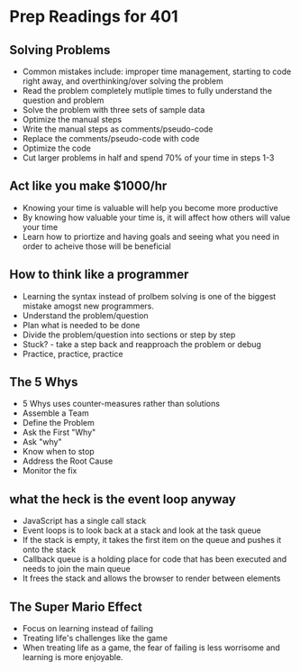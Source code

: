 # Prep Readings for 401
## Solving Problems
- Common mistakes include: improper time management, starting to code right away, and overthinking/over solving the problem
- Read the problem completely mutliple times to fully understand the question and problem
- Solve the problem with three sets of sample data
- Optimize the manual steps
- Write the manual steps as comments/pseudo-code
- Replace the comments/pseudo-code with code
- Optimize the code
- Cut larger problems in half and spend 70% of your time in steps 1-3
## Act like you make $1000/hr
- Knowing your time is valuable will help you become more productive
- By knowing how valuable your time is, it will affect how others will value your time
- Learn how to priortize and having goals and seeing what you need in order to acheive those will be beneficial
## How to think like a programmer
- Learning the syntax instead of prolbem solving is one of the biggest mistake amogst new programmers. 
- Understand the problem/question
- Plan what is needed to be done
- Divide the problem/question into sections or step by step
- Stuck? - take a step back and reapproach the problem or debug
- Practice, practice, practice
## The 5 Whys
- 5 Whys uses counter-measures rather than solutions
- Assemble a Team
- Define the Problem
- Ask the First "Why"
- Ask "why"
- Know when to stop
- Address the Root Cause
- Monitor the fix
## what the heck is the event loop anyway
- JavaScript has a single call stack
- Event loops is to look back at a stack and look at the task queue
- If the stack is empty, it takes the first item on the queue and pushes it onto the stack
- Callback queue is a holding place for code that has been executed and needs to join the main queue
- It frees the stack and allows the browser to render between elements
## The Super Mario Effect
- Focus on learning instead of failing
- Treating life's challenges like the game 
- When treating life as a game, the fear of failing is less worrisome and learning is more enjoyable. 
